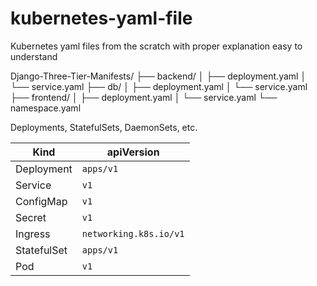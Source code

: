 # kubernetes-yaml-file
Kubernetes  yaml files from the scratch with proper explanation easy to understand 

Django-Three-Tier-Manifests/
├── backend/
│   ├── deployment.yaml
│   └── service.yaml
├── db/
│   ├── deployment.yaml
│   └── service.yaml
├── frontend/
│   ├── deployment.yaml
│   └── service.yaml
└── namespace.yaml

 Deployments, StatefulSets, DaemonSets, etc.
 
 | Kind        | apiVersion             |
| ----------- | ---------------------- |
| Deployment  | `apps/v1`              |
| Service     | `v1`                   |
| ConfigMap   | `v1`                   |
| Secret      | `v1`                   |
| Ingress     | `networking.k8s.io/v1` |
| StatefulSet | `apps/v1`              |
| Pod         | `v1`                   |
